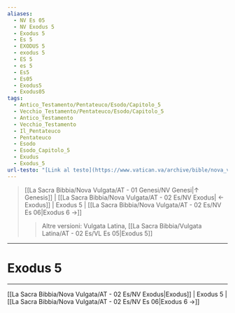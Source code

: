 ```yaml
---
aliases:
  - NV Es 05
  - NV Exodus 5
  - Exodus 5
  - Es 5
  - EXODUS 5
  - exodus 5
  - ES 5
  - es 5
  - Es5
  - Es05
  - Exodus5
  - Exodus05
tags:
  - Antico_Testamento/Pentateuco/Esodo/Capitolo_5
  - Vecchio_Testamento/Pentateuco/Esodo/Capitolo_5
  - Antico_Testamento
  - Vecchio_Testamento
  - Il_Pentateuco
  - Pentateuco
  - Esodo
  - Esodo_Capitolo_5
  - Exudus
  - Exodus_5
url-testo: "[Link al testo](https://www.vatican.va/archive/bible/nova_vulgata/documents/nova-vulgata_vt_exodus_lt.html)"
---
```


> [[La Sacra Bibbia/Nova Vulgata/AT - 01 Genesi/NV Genesi|↑ Genesis]] | [[La Sacra Bibbia/Nova Vulgata/AT - 02 Es/NV Exodus| ← Exodus]] <span class="bianco">| Exodus 5 |</span> [[La Sacra Bibbia/Nova Vulgata/AT - 02 Es/NV Es 06|Exodus 6 →]]
>> <span class="verde">Altre versioni:</span>
>> Vulgata Latina, [[La Sacra Bibbia/Vulgata Latina/AT - 02 Es/VL Es 05|Exodus 5]]

---

# Exodus 5

---

[[La Sacra Bibbia/Nova Vulgata/AT - 02 Es/NV Exodus|Exodus]] | Exodus 5 | [[La Sacra Bibbia/Nova Vulgata/AT - 02 Es/NV Es 06|Exodus 6 →]]